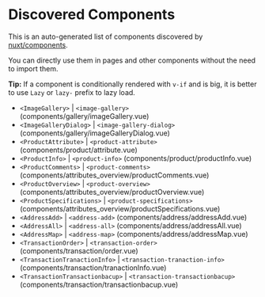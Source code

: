 # Discovered Components

This is an auto-generated list of components discovered by [nuxt/components](https://github.com/nuxt/components).

You can directly use them in pages and other components without the need to import them.

**Tip:** If a component is conditionally rendered with `v-if` and is big, it is better to use `Lazy` or `lazy-` prefix to lazy load.

- `<ImageGallery>` | `<image-gallery>` (components/gallery/imageGallery.vue)
- `<ImageGalleryDialog>` | `<image-gallery-dialog>` (components/gallery/imageGalleryDialog.vue)
- `<ProductAttribute>` | `<product-attribute>` (components/product/attribute.vue)
- `<ProductInfo>` | `<product-info>` (components/product/productInfo.vue)
- `<ProductComments>` | `<product-comments>` (components/attributes_overview/productComments.vue)
- `<ProductOverview>` | `<product-overview>` (components/attributes_overview/productOverview.vue)
- `<ProductSpecifications>` | `<product-specifications>` (components/attributes_overview/productSpecifications.vue)
- `<AddressAdd>` | `<address-add>` (components/address/addressAdd.vue)
- `<AddressAll>` | `<address-all>` (components/address/addressAll.vue)
- `<AddressMap>` | `<address-map>` (components/address/addressMap.vue)
- `<TransactionOrder>` | `<transaction-order>` (components/transaction/order.vue)
- `<TransactionTranactionInfo>` | `<transaction-tranaction-info>` (components/transaction/tranactionInfo.vue)
- `<TransactionTransactionbacup>` | `<transaction-transactionbacup>` (components/transaction/transactionbacup.vue)
